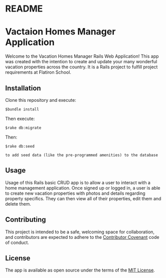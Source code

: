 # README

# Vactaion Homes Manager Application 

Welcome to the Vacation Homes Manager Rails Web Application!  This app was created with the intention
to create and update your many wonderful vacation properties across the country. It is a Rails project to fulfill project requirements at Flatiron School.

## Installation
Clone this repository and execute:

    $bundle install

Then execute:

    $rake db:migrate 

Then: 

    $rake db:seed 

    to add seed data (like the pre-programmed amenities) to the database

## Usage
Usage of this Rails basic CRUD app is to allow a user to interact with a home management application. Once signed up or logged in, a user is able to create new vacation properties with photos and details regarding property specifics. They can then view all of their properties, edit them and delete them. 

## Contributing
 This project is intended to be a safe, welcoming space for collaboration, and contributors are expected to adhere to the [Contributor Covenant](http://contributor-covenant.org) code of conduct.

## License
The app is available as open source under the terms of the [MIT License](https://opensource.org/licenses/MIT).

